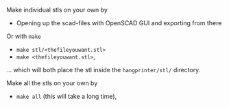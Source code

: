 Make individual stls on your own by
 * Opening up the scad-files with OpenSCAD GUI and exporting from there

Or with `make`
 * `make stl/<thefileyouwant.stl>`
 * `make <thefileyouwant.stl>`,

... which will both place the stl inside the `hangprinter/stl/` directory.

Make all the stls on your own by
 * `make all` (this will take a long time),
